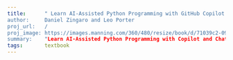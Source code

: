 ```yaml
---
title:      " Learn AI-Assisted Python Programming with GitHub Copilot and ChatGPT
author:	    Daniel Zingaro and Leo Porter
proj_url:   /
proj_image: https://images.manning.com/360/480/resize/book/d/71039c2-0920-476f-8519-5f4de6d8c679/Zingaro-MEAP-HI.png
summary:    "Learn AI-Assisted Python Programming with Copilot and ChatGPT is a beginner’s guide that embraces AI as the future of coding."
tags:       textbook
---
```

